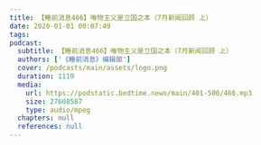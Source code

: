 ```yaml
---
title: 【睡前消息466】唯物主义是立国之本（7月新闻回顾 上）
date: 2020-01-01 00:07:49
tags:
podcast:
  subtitle: 【睡前消息466】唯物主义是立国之本（7月新闻回顾 上）
  authors: ['《睡前消息》编辑部']
  cover: /podcasts/main/assets/logo.png
  duration: 1119
  media:
    url: https://podstatic.bedtime.news/main/401-500/466.mp3
    size: 27608587
    type: audio/mpeg
  chapters: null
  references: null
---
```

